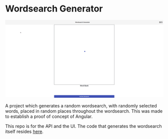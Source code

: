 # Wordsearch Generator

![wsgif](ui/src/assets/wordsearch-generator.gif)

A project which generates a random wordsearch, with randomly selected words,
placed in random places throughout the wordsearch. This was made to establish a
proof of concept of Angular.

This repo is for the API and the UI.
The code that generates the wordsearch itself resides [here](https://github.com/n768d465/neild.wordsearch).
